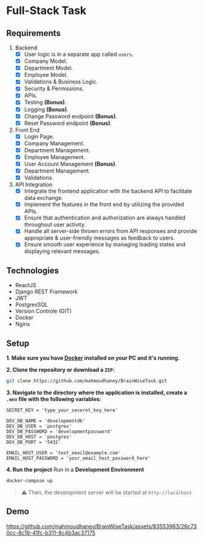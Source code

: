 # Full-Stack Task

## Requirements
1. Backend
    - [x] User logic is in a separate app called `users`.
    - [x] Company Model.
    - [x] Department Model.
    - [x] Employee Model.
    - [x] Validations & Business Logic.
    - [x] Security & Permissions.
    - [x] APIs.
    - [x] Testing **(Bonus)**.
    - [x] Logging **(Bonus)**.
    - [x] Change Password endpoint **(Bonus)**.
    - [x] Reset Password endpoint **(Bonus)**.
2. Front End
    - [x] Login Page.
    - [x] Company Management.
    - [x] Department Management.
    - [x] Employee Management.
    - [x] User Account Management **(Bonus)**.
    - [x] Department Management.
    - [x] Validations.
3. API Integration
    - [x] Integrate the frontend application with the backend API to facilitate data exchange.
    - [x] Implement the features in the front end by utilizing the provided APIs.
    - [x] Ensure that authentication and authorization are always handled throughout user activity.
    - [x] Handle all server-side thrown errors from API responses and provide appropriate & user-friendly messages as feedback to users.
    - [x] Ensure smooth user experience by managing loading states and displaying relevant messages.

## Technologies
- ReactJS
- Django REST Framework
- JWT
- PostgresSQL
- Version Controle (GIT)
- Docker
- Nginx



## Setup
**1. Make sure you have [Docker](https://www.docker.com/) installed on your PC and it's running.**

**2. Clone the repository or download a `ZIP`:**
```bash
git clone https://github.com/mahmoudhaney/BrainWiseTask.git

```

**3. Navigate to the directory where the application is installed, create a `.env` file with the following variables:**
```
SECRET_KEY = 'type_your_seceret_key_here'

DEV_DB_NAME = 'developmentdb'
DEV_DB_USER = 'postgres'
DEV_DB_PASSWORD = 'developmentpassword'
DEV_DB_HOST = 'postgres'
DEV_DB_PORT = '5432'

EMAIL_HOST_USER = 'test_email@example.com'
EMAIL_HOST_PASSWORD = 'your_email_host_password_here'
```

**4. Run the project**
Run in a **Development Environment**
```bash
docker-compose up
```



> ⚠ Then, the development server will be started at `http://localhost`

## Demo


https://github.com/mahmoudhaney/BrainWiseTask/assets/83553963/26c730cc-8c16-41fc-b311-8c4b3ac37175


